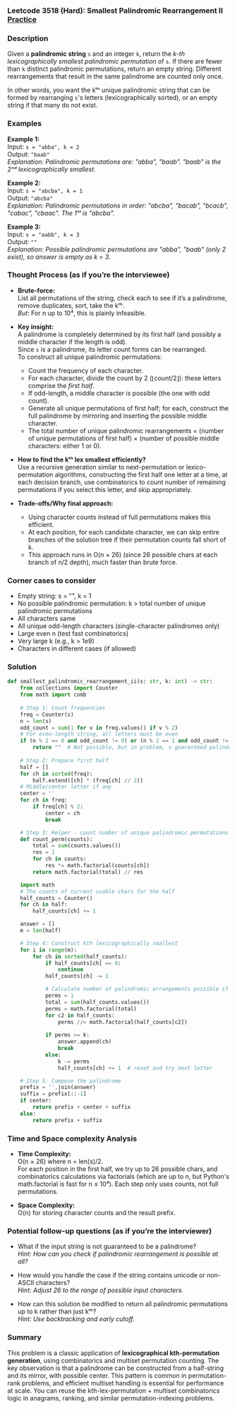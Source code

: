 ### Leetcode 3518 (Hard): Smallest Palindromic Rearrangement II [Practice](https://leetcode.com/problems/smallest-palindromic-rearrangement-ii)

### Description  
Given a **palindromic string** `s` and an integer `k`, return the *k-th lexicographically smallest palindromic permutation* of `s`. If there are fewer than `k` distinct palindromic permutations, return an empty string. Different rearrangements that result in the same palindrome are counted only once.

In other words, you want the kᵗʰ unique palindromic string that can be formed by rearranging `s`'s letters (lexicographically sorted), or an empty string if that many do not exist.

### Examples  

**Example 1:**  
Input: `s = "abba", k = 2`  
Output: `"baab"`  
*Explanation: Palindromic permutations are: "abba", "baab". "baab" is the 2ⁿᵈ lexicographically smallest.*

**Example 2:**  
Input: `s = "abcba", k = 1`  
Output: `"abcba"`  
*Explanation: Palindromic permutations in order: "abcba", "bacab", "bcacb", "cabac", "cbaac". The 1ˢᵗ is "abcba".*

**Example 3:**  
Input: `s = "aabb", k = 3`  
Output: `""`  
*Explanation: Possible palindromic permutations are "abba", "baab" (only 2 exist), so answer is empty as k = 3.*

### Thought Process (as if you’re the interviewee)  

- **Brute-force:**  
  List all permutations of the string, check each to see if it’s a palindrome, remove duplicates, sort, take the kᵗʰ.  
  *But*: For n up to 10⁴, this is plainly infeasible.
  
- **Key insight:**  
  A palindrome is completely determined by its first half (and possibly a middle character if the length is odd).  
  Since `s` is a palindrome, its letter count forms can be rearranged.  
  To construct all unique palindromic permutations:
    - Count the frequency of each character.
    - For each character, divide the count by 2 (⌊count/2⌋): these letters comprise the *first half*.
    - If odd-length, a middle character is possible (the one with odd count).
    - Generate all unique permutations of first half; for each, construct the full palindrome by mirroring and inserting the possible middle character.
  - The total number of unique palindromic rearrangements = (number of unique permutations of first half) × (number of possible middle characters: either 1 or 0).

- **How to find the kᵗʰ lex smallest efficiently?**  
  Use a recursive generation similar to next-permutation or lexico-permutation algorithms, constructing the first half one letter at a time, at each decision branch, use combinatorics to count number of remaining permutations if you select this letter, and skip appropriately.

- **Trade-offs/Why final approach:**  
  - Using character counts instead of full permutations makes this efficient.
  - At each position, for each candidate character, we can skip entire branches of the solution tree if their permutation counts fall short of k.
  - This approach runs in O(n × 26) (since 26 possible chars at each branch of n/2 depth), much faster than brute force.

### Corner cases to consider  
- Empty string: s = "", k = 1
- No possible palindromic permutation: k > total number of unique palindromic permutations
- All characters same
- All unique odd-length characters (single-character palindromes only)
- Large even n (test fast combinatorics)
- Very large k (e.g., k > 1e9)
- Characters in different cases (if allowed)

### Solution

```python
def smallest_palindromic_rearrangement_ii(s: str, k: int) -> str:
    from collections import Counter
    from math import comb
    
    # Step 1: Count frequencies
    freq = Counter(s)
    n = len(s)
    odd_count = sum(1 for v in freq.values() if v % 2)
    # For even-length string, all letters must be even
    if (n % 2 == 0 and odd_count != 0) or (n % 2 == 1 and odd_count != 1):
        return ""  # Not possible, but in problem, s guaranteed palindrome
    
    # Step 2: Prepare first half
    half = []
    for ch in sorted(freq):
        half.extend([ch] * (freq[ch] // 2))
    # Middle/center letter if any
    center = ''
    for ch in freq:
        if freq[ch] % 2:
            center = ch
            break

    # Step 3: Helper - count number of unique palindromic permutations for current freq
    def count_perm(counts):
        total = sum(counts.values())
        res = 1
        for ch in counts:
            res *= math.factorial(counts[ch])
        return math.factorial(total) // res

    import math
    # The counts of current usable chars for the half
    half_counts = Counter()
    for ch in half:
        half_counts[ch] += 1

    answer = []
    m = len(half)

    # Step 4: Construct kth lexicographically smallest
    for i in range(m):
        for ch in sorted(half_counts):
            if half_counts[ch] == 0:
                continue
            half_counts[ch] -= 1

            # Calculate number of palindromic arrangements possible if we pick `ch` at this position
            perms = 1
            total = sum(half_counts.values())
            perms = math.factorial(total)
            for c2 in half_counts:
                perms //= math.factorial(half_counts[c2])
            
            if perms >= k:
                answer.append(ch)
                break
            else:
                k -= perms
                half_counts[ch] += 1  # reset and try next letter

    # Step 5: Compose the palindrome
    prefix = ''.join(answer)
    suffix = prefix[::-1]
    if center:
        return prefix + center + suffix
    else:
        return prefix + suffix
```

### Time and Space complexity Analysis  

- **Time Complexity:**  
  O(n × 26) where n = len(s)/2.  
  For each position in the first half, we try up to 26 possible chars, and combinatorics calculations via factorials (which are up to n, but Python's math.factorial is fast for n ≤ 10⁴). Each step only uses counts, not full permutations.

- **Space Complexity:**  
  O(n) for storing character counts and the result prefix.

### Potential follow-up questions (as if you’re the interviewer)  

- What if the input string is not guaranteed to be a palindrome?  
  *Hint: How can you check if palindromic rearrangement is possible at all?*

- How would you handle the case if the string contains unicode or non-ASCII characters?  
  *Hint: Adjust 26 to the range of possible input characters.*

- How can this solution be modified to return all palindromic permutations up to k rather than just kᵗʰ?  
  *Hint: Use backtracking and early cutoff.*

### Summary
This problem is a classic application of **lexicographical kth-permutation generation**, using combinatorics and multiset permutation counting. The key observation is that a palindrome can be constructed from a half-string and its mirror, with possible center. This pattern is common in permutation-rank problems, and efficient multiset handling is essential for performance at scale. You can reuse the kth-lex-permutation + multiset combinatorics logic in anagrams, ranking, and similar permutation-indexing problems.